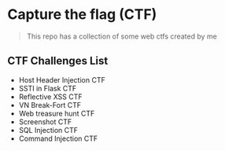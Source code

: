 # Capture the flag (CTF)

> This repo has a collection of some web ctfs created by me

## CTF Challenges List

* Host Header Injection CTF
* SSTI in Flask CTF
* Reflective XSS CTF
* VN Break-Fort CTF
* Web treasure hunt CTF
* Screenshot CTF 
* SQL Injection CTF
* Command Injection CTF
